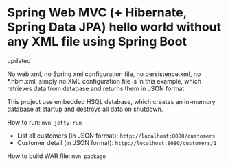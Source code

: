 <h1>Spring Web MVC (+ Hibernate, Spring Data JPA) hello world without any XML file using Spring Boot</h1>
updated
<p>No web.xml, no Spring xml configuration file, no persistence.xml, 
no *.hbm.xml, simply no XML configuration file is  in this example, 
which retrieves data from database and returns them in JSON format.</p>

<p>This project use embedded HSQL database, which creates an in-memory database at startup and 
destroys all data on shutdown.</p>

<p>
	How to run:
	<code>mvn jetty:run</code>
</p>

<ul>
<li>List all customers (in JSON format): <code>http://localhost:8080/customers</code></li>
<li>Customer detail (in JSON format): <code>http://localhost:8080/customers/1</code></li>
</ul>

<p>
	How to build WAR file:
	<code>mvn package</code>
</p>
